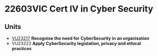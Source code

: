 # 22603VIC Cert IV in Cyber Security

## Units

- [VU23217](./VU23217) **Recognise the need for CyberSecurity in an organisation** 
- VU23223 **Apply CyberSecurity legislation, privacy and ethical practices**
